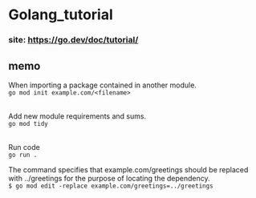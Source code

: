 # Golang_tutorial

### site: https://go.dev/doc/tutorial/

## memo

When importing a package contained in another module.<br>
``go mod init example.com/<filename>``
<br><br>

Add new module requirements and sums.<br>
``go mod tidy``
<br><br>

Run code<br>
``go run .``

The command specifies that example.com/greetings should be replaced with ../greetings for the purpose of locating the dependency.<br>
``$ go mod edit -replace example.com/greetings=../greetings``


